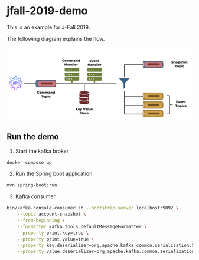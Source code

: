 # jfall-2019-demo

This is an example for J-Fall 2019.

The following diagram explains the flow.

![Kafka + Event Sourcing](/doc/diagram.png)


## Run the demo

1. Start the kafka broker

```bash
docker-compose up
```

2. Run the Spring boot application

```bash
mvn spring-boot:run
```

3. Kafka consumer

```bash
bin/kafka-console-consumer.sh --bootstrap-server localhost:9092 \
    --topic account-snapshot \
    --from-beginning \
    --formatter kafka.tools.DefaultMessageFormatter \
    --property print.key=true \
    --property print.value=true \
    --property key.deserializer=org.apache.kafka.common.serialization.StringDeserializer \
    --property value.deserializer=org.apache.kafka.common.serialization.StringDeserializer
```